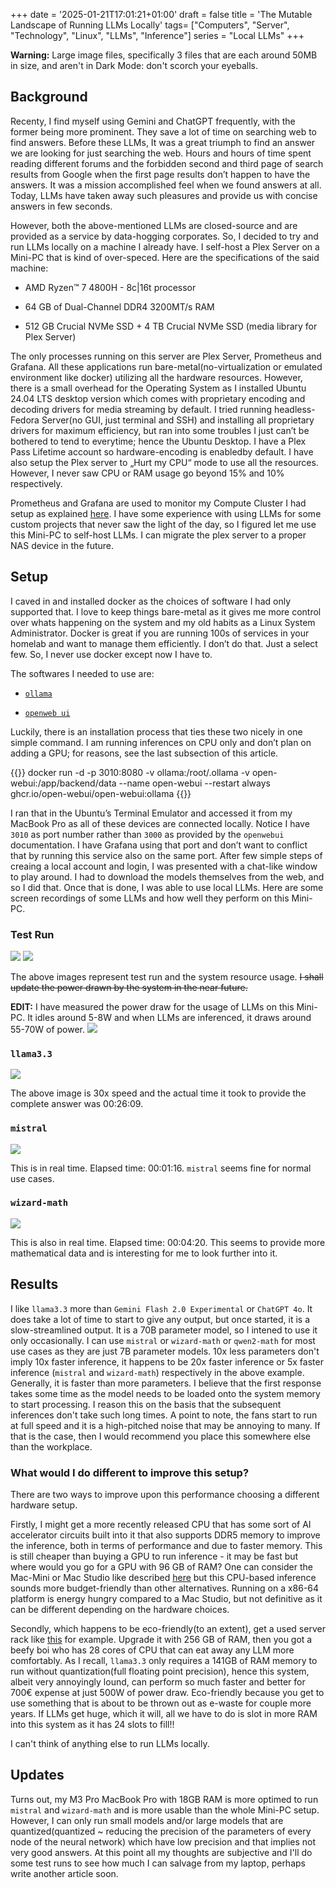 +++
date = '2025-01-21T17:01:21+01:00'
draft = false
title = 'The Mutable Landscape of Running LLMs Locally'
tags= ["Computers", "Server", "Technology", "Linux", "LLMs", "Inference"]
series = "Local LLMs"
+++

**Warning:** Large image files, specifically 3 files that are each around 50MB in size, and aren't in Dark Mode: don't scorch your eyeballs.

## Background

Recenty, I find myself using Gemini and ChatGPT frequently, with the former being more prominent. They save a lot of time on searching web to find answers. Before these LLMs, It was a great triumph to find an answer we are looking for just searching the web. Hours and hours of time spent reading different forums and the forbidden second and third page of search results from Google when the first page results don’t happen to have the answers. It was a mission accomplished feel when we found answers at all. Today, LLMs have taken away such pleasures and provide us with concise answers in few seconds.

However, both the above-mentioned LLMs are closed-source and are provided as a service by data-hogging corporates. So, I decided to try and run LLMs locally on a machine I already have. I self-host a Plex Server on a Mini-PC that is kind of over-speced. Here are the specifications of the said machine:

- AMD Ryzen™ 7 4800H - 8c|16t processor

- 64 GB of Dual-Channel DDR4 3200MT/s RAM

- 512 GB Crucial NVMe SSD + 4 TB Crucial NVMe SSD (media library for Plex Server)

The only processes running on this server are Plex Server, Prometheus and Grafana. All these applications run bare-metal(no-virtualization or emulated environment like docker) utilizing all the hardware resources. However, there is a small overhead for the Operating System as I installed Ubuntu 24.04 LTS desktop version which comes with proprietary encoding and decoding drivers for media streaming by default. I tried running headless-Fedora Server(no GUI, just terminal and SSH) and installing all proprietary drivers for maximum efficiency, but ran into some troubles I just can’t be bothered to tend to everytime; hence the Ubuntu Desktop. I have a Plex Pass Lifetime account so hardware-encoding is enabledby default. I have also setup the Plex server to „Hurt my CPU“ mode to use all the resources. However, I never saw CPU or RAM usage go beyond 15% and 10% respectively.

Prometheus and Grafana are used to monitor my Compute Cluster I had setup as explained [here](https://ashwinbalaji.xyz/series/hpc-compute-cluster-at-home/). I have some experience with using LLMs for some custom projects that never saw the light of the day, so I figured let me use this Mini-PC to self-host LLMs. I can migrate the plex server to a proper NAS device in the future.

## Setup

I caved in and installed docker as the choices of software I had only supported that. I love to keep things bare-metal as it gives me more control over whats happening on the system and my old habits as a Linux System Administrator. Docker is great if you are running 100s of services in your homelab and want to manage them efficiently. I don’t do that. Just a select few. So, I never use docker except now I have to.

The softwares I needed to use are:

- [`ollama`](https://ollama.com/)

- [`openweb ui`](https://github.com/open-webui/open-webui)

Luckily, there is an installation process that ties these two nicely in one simple command. I am running inferences on CPU only and don’t plan on adding a GPU; for reasons, see the last subsection of this article. 

{{<highlight text>}}
docker run -d -p 3010:8080 -v ollama:/root/.ollama -v open-webui:/app/backend/data --name open-webui --restart always ghcr.io/open-webui/open-webui:ollama
{{</highlight>}}

I ran that in the Ubuntu’s Terminal Emulator and accessed it from my MacBook Pro as all of these devices are connected locally. Notice I have ``3010`` as port number rather than ``3000`` as provided by the ``openwebui`` documentation. I have Grafana using that port and don’t want to conflict that by running this service also on the same port. After few simple steps of creaing a local account and login, I was presented with a chat-like window to play around. I had to download the models themselves from the web, and so I did that. Once that is done, I was able to use local LLMs. Here are some screen recordings of some LLMs and how well they perform on this Mini-PC.

### Test Run

![](https://github.com/abalajiksh/gifabxyz/raw/main/20250120_182258.JPG)
![](https://github.com/abalajiksh/gifabxyz/raw/main/20250120_182251.JPG)

The above images represent test run and the system resource usage. ~~I shall update the power drawn by the system in the near future.~~

**EDIT:** I have measured the power draw for the usage of LLMs on this Mini-PC. It idles around 5-8W and when LLMs are inferenced, it draws around 55-70W of power.
![](https://github.com/abalajiksh/gifabxyz/raw/main/Screenshot_20250123-115835.png)

### `llama3.3`

![](https://github.com/abalajiksh/gifabxyz/raw/main/llama33.gif)

The above image is 30x speed and the actual time it took to provide the complete answer was 00:26:09.

### `mistral`

![](https://github.com/abalajiksh/gifabxyz/raw/main/Screen-Recording-2025-01-21-at-16.29.56.gif)

This is in real time. Elapsed time: 00:01:16. `mistral` seems fine for normal use cases.

### `wizard-math`

![](https://github.com/abalajiksh/gifabxyz/raw/main/Screen-Recording-2025-01-21-at-16.31.33.gif)

This is also in real time. Elapsed time: 00:04:20. This seems to provide more mathematical data and is interesting for me to look further into it.

## Results

I like `llama3.3` more than `Gemini Flash 2.0 Experimental` or `ChatGPT 4o`. It does take a lot of time to start to give any output, but once started, it is a slow-streamlined output. It is a 70B parameter model, so I intened to use it only occasionally. I can use `mistral` or `wizard-math` or `qwen2-math` for most use cases as they are just 7B parameter models. 10x less parameters don't imply 10x faster inference, it happens to be 20x faster inference or 5x faster inference (`mistral` and `wizard-math`) respectively in the above example. Generally, it is faster than more parameters. I believe that the first response takes some time as the model needs to be loaded onto the system memory to start processing. I reason this on the basis that the subsequent inferences don't take such long times. A point to note, the fans start to run at full speed and it is a high-pitched noise that may be annoying to many. If that is the case, then I would recommend you place this somewhere else than the workplace.

### What would I do different to improve this setup?

There are two ways to improve upon this performance choosing a different hardware setup. 

Firstly, I might get a more recently released CPU that has some sort of AI accelerator circuits built into it that also supports DDR5 memory to improve the inference, both in terms of performance and due to faster memory. This is still cheaper than buying a GPU to run inference - it may be fast but where would you go for a GPU with 96 GB of RAM? One can consider the Mac-Mini or Mac Studio like described [here](https://ashwinbalaji.xyz/posts/why-mac-studio-is-the-cheapest-hardware/) but this CPU-based inference sounds more budget-friendly than other alternatives. Running on a x86-64 platform is energy hungry compared to a Mac Studio, but not definitive as it can be different depending on the hardware choices.

Secondly, which happens to be eco-friendly(to an extent), get a used server rack like [this](https://www.servershop24.de/en/hpe-dl360-gen9-v4-rack-server/a-129077/) for example. Upgrade it with 256 GB of RAM, then you got a beefy boi who has 28 cores of CPU that can eat away any LLM more comfortably. As I recall, `llama3.3` only requires a 141GB of RAM memory to run without quantization(full floating point precision), hence this system, albeit very annoyingly lound, can perform so much faster and better for 700€ expense at just 500W of power draw. Eco-friendly because you get to use something that is about to be thrown out as e-waste for couple more years. If LLMs get huge, which it will, all we have to do is slot in more RAM into this system as it has 24 slots to fill!!

I can't think of anything else to run LLMs locally.

## Updates

Turns out, my M3 Pro MacBook Pro with 18GB RAM is more optimed to run `mistral` and `wizard-math` and is more usable than the whole Mini-PC setup. However, I can only run small models and/or large models that are quantized(quantized ~ reducing the precision of the parameters of every node of the neural network) which have low precision and that implies not very good answers. At this point all my thoughts are subjective and I'll do some test runs to see how much I can salvage from my laptop, perhaps write another article soon.



